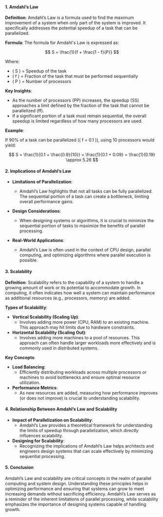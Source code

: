 #### 1. Amdahl’s Law

**Definition**: Amdahl’s Law is a formula used to find the maximum improvement of a system when only part of the system is improved. It specifically addresses the potential speedup of a task that can be parallelized.

**Formula**:
The formula for Amdahl's Law is expressed as:

$$
S = \frac{1}{f + \frac{1 - f}{P}} 
$$

Where:
- \( S \) = Speedup of the task
- \( f \) = Fraction of the task that must be performed sequentially
- \( P \) = Number of processors

**Key Insights**:

- As the number of processors (PP) increases, the speedup (SS) approaches a limit defined by the fraction of the task that cannot be parallelized (ff).
- If a significant portion of a task must remain sequential, the overall speedup is limited regardless of how many processors are used.

**Example**:

If 90% of a task can be parallelized (\( f = 0.1 \)), using 10 processors would yield:

$$
S = \frac{1}{0.1 + \frac{0.9}{10}} = \frac{1}{0.1 + 0.09} = \frac{1}{0.19} \approx 5.26 
$$


#### 2. Implications of Amdahl’s Law

- **Limitations of Parallelization**:
    
    - Amdahl’s Law highlights that not all tasks can be fully parallelized. The sequential portion of a task can create a bottleneck, limiting overall performance gains.
- **Design Considerations**:
    
    - When designing systems or algorithms, it is crucial to minimize the sequential portion of tasks to maximize the benefits of parallel processing.
- **Real-World Applications**:
    
    - Amdahl’s Law is often used in the context of CPU design, parallel computing, and optimizing algorithms where parallel execution is possible.

#### 3. Scalability

**Definition**: Scalability refers to the capability of a system to handle a growing amount of work or its potential to accommodate growth. In computing, it often indicates how well a system can maintain performance as additional resources (e.g., processors, memory) are added.

**Types of Scalability**:

- **Vertical Scalability (Scaling Up)**:
    - Involves adding more power (CPU, RAM) to an existing machine. This approach may hit limits due to hardware constraints.
- **Horizontal Scalability (Scaling Out)**:
    - Involves adding more machines to a pool of resources. This approach can often handle larger workloads more effectively and is commonly used in distributed systems.

**Key Concepts**:

- **Load Balancing**:
    - Efficiently distributing workloads across multiple processors or machines to avoid bottlenecks and ensure optimal resource utilization.
- **Performance Metrics**:
    - As new resources are added, measuring how performance improves (or does not improve) is crucial to understanding scalability.

#### 4. Relationship Between Amdahl’s Law and Scalability

- **Impact of Parallelization on Scalability**:
    - Amdahl’s Law provides a theoretical framework for understanding the limits of speedup through parallelization, which directly influences scalability.
- **Designing for Scalability**:
    - Recognizing the implications of Amdahl’s Law helps architects and engineers design systems that can scale effectively by minimizing sequential processing.

#### 5. Conclusion

Amdahl’s Law and scalability are critical concepts in the realm of parallel computing and system design. Understanding these principles helps in optimizing performance and ensuring that systems can grow to meet increasing demands without sacrificing efficiency. Amdahl’s Law serves as a reminder of the inherent limitations of parallel processing, while scalability emphasizes the importance of designing systems capable of handling growth.
